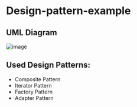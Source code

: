 # Design-pattern-example

## UML Diagram
![image](https://user-images.githubusercontent.com/57301854/169388246-6786dc45-da32-4267-870c-6de24c76154e.png)

## Used Design Patterns:
* Composite Pattern
* Iterator Pattern
* Factory Pattern
* Adapter Pattern
